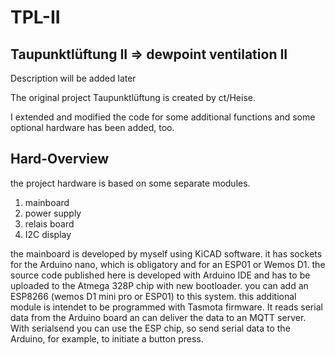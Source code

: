 # TPL-II
## Taupunktlüftung II => dewpoint ventilation II
Description will be added later

The original project Taupunktlüftung is created by ct/Heise.

I extended and modified the code for some additional functions and some optional hardware has been added, too.

## Hard-Overview

the project hardware is based on some separate modules.
1. mainboard
2. power supply
3. relais board
4. I2C display

the mainboard is developed by myself using KiCAD software. it has sockets for the Arduino nano, which is obligatory and for an ESP01 or Wemos D1. the source code published here is developed with Arduino IDE and has to be uploaded to the Atmega 328P chip with new bootloader. you can add an ESP8266 (wemos D1 mini pro or ESP01) to this system. this additional module is intendet to be programmed with Tasmota firmware. It reads serial data from the Arduino board an can deliver the data to an MQTT server. With serialsend you can use the ESP chip, so send serial data to the Arduino, for example, to initiate a button press.
